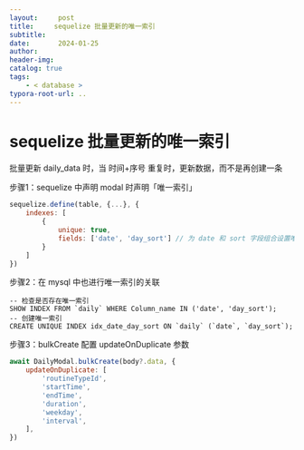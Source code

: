 ```yaml
---
layout:     post
title:     sequelize 批量更新的唯一索引
subtitle:  
date:       2024-01-25
author:     
header-img: 
catalog: true
tags:
    - < database >
typora-root-url: ..
---
```




# sequelize 批量更新的唯一索引

批量更新 daily_data 时，当 时间+序号 重复时，更新数据，而不是再创建一条

步骤1：sequelize 中声明 modal 时声明「唯一索引」

```js
sequelize.define(table, {...}, {
    indexes: [
        {
            unique: true,
            fields: ['date', 'day_sort'] // 为 date 和 sort 字段组合设置唯一索引
        }
    ]
})
```

步骤2：在 mysql 中也进行唯一索引的关联

```mysql
-- 检查是否存在唯一索引
SHOW INDEX FROM `daily` WHERE Column_name IN ('date', 'day_sort');
-- 创建唯一索引
CREATE UNIQUE INDEX idx_date_day_sort ON `daily` (`date`, `day_sort`);
```

步骤3：bulkCreate 配置 updateOnDuplicate 参数

```js
await DailyModal.bulkCreate(body?.data, {
    updateOnDuplicate: [
        'routineTypeId',
        'startTime',
        'endTime',
        'duration',
        'weekday',
        'interval',
    ],
})
```



